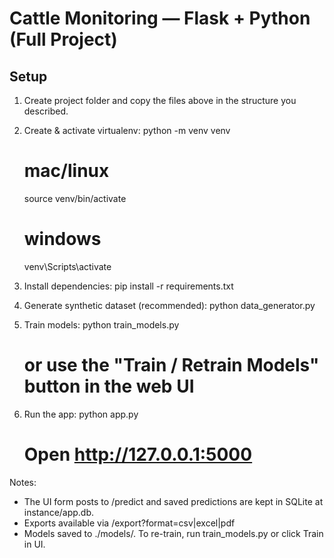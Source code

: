 # Cattle Monitoring — Flask + Python (Full Project)

## Setup
1. Create project folder and copy the files above in the structure you described.
2. Create & activate virtualenv:
   python -m venv venv
   # mac/linux
   source venv/bin/activate
   # windows
   venv\Scripts\activate

3. Install dependencies:
   pip install -r requirements.txt

4. Generate synthetic dataset (recommended):
   python data_generator.py

5. Train models:
   python train_models.py
   # or use the "Train / Retrain Models" button in the web UI

6. Run the app:
   python app.py
   # Open http://127.0.0.1:5000

Notes:
- The UI form posts to /predict and saved predictions are kept in SQLite at instance/app.db.
- Exports available via /export?format=csv|excel|pdf
- Models saved to ./models/. To re-train, run train_models.py or click Train in UI.
